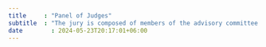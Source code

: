 ```yaml
---
title     : "Panel of Judges"
subtitle  : "The jury is composed of members of the advisory committee and the selection committee. These two groups bring together experts and actors from African civil society."
date        : 2024-05-23T20:17:01+06:00
---
```

